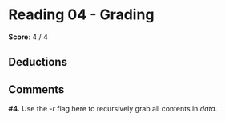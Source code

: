 Reading 04 - Grading
====================

**Score**: 4 / 4

Deductions
----------

Comments
--------
**\#4.** Use the *-r* flag here to recursively grab all contents in *data*.
